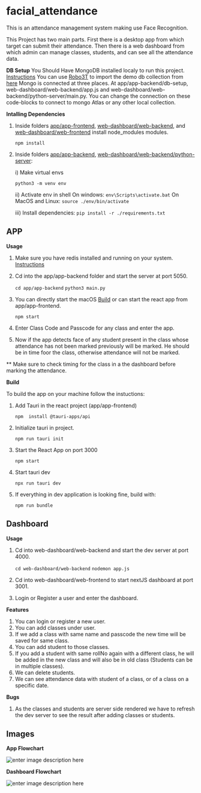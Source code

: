
# facial_attendance

This is an attendance management system making use Face Recognition.

This Project has two main parts. First there is a desktop app from which target can submit their attendance. Then there is a web dashboard from which admin can manage classes, students, and can see all the attendance data.

**DB Setup**
You Should Have MongoDB installed localy to run this project.
[Instructions](https://www.mongodb.com/docs/manual/administration/install-community/)
You can use [Robo3T](https://robomongo.org/) to import the demo db collection from [here](https://drive.google.com/drive/folders/15WTMVVQRNg8OaDjZQsl4P5e9MGJSLNNG?usp=sharing)
Mongo is connected at three places. At app/app-backend/db-setup, web-dashboard/web-backend/app.js and web-dashboard/web-backend/python-server/main.py. You can change the connection on these code-blocks to connect to mongo Atlas or any other local collection.

**Intalling Dependencies**
1) Inside folders [app/app-frontend](./app/app-frontend), [web-dashboard/web-backend](./web-dashboard/web-backend), and [web-dashboard/web-frontend](./web-dashboard/web-frontend) install node_modules modules.

    `npm install`

2) Inside folders [app/app-backend](./app/app-backend), [web-dashboard/web-backend/python-server](./web-dashboard/web-backend/python-server): 
	
	i) Make virtual envs
	
    `python3 -m venv env`
    
    ii) Activate env in shell
	    	On windows: `env\Scripts\activate.bat`
		On MacOS and Linux: `source ./env/bin/activate`
		
	iii) Install dependencies: 
    `pip install -r ./requirements.txt`

## APP

**Usage**


1) Make sure you have redis installed and running on your system.
[Instructions](https://redis.io/docs/getting-started/) 
2) Cd into the app/app-backend folder and start the server at port 5050.

    `cd app/app-backend`
    `python3 main.py`
3) You can directly start the macOS [Build](https://github.com/hrit-ik/facial_attendance/tree/main/app/app-frontend/macos_build/app-frontend.app/Contents/MacOS) or can start the react app from app/app-frontend.

    `npm start`
    
 4) Enter Class Code and Passcode for any class and enter the app.
 5) Now if the app detects face of any student present in the class whose attendance has not been marked previously will be marked. He should be in time foor the class, otherwise attendance will not be marked.

** Make sure to check timing for the class in a the dashboard before marking the attendance.
 	
**Build**

To build the app on your machine follow the instuctions: 

1) Add Tauri in the react project (app/app-frontend)

    `npm  install @tauri-apps/api`

2) Initialize tauri in project.

    `npm run tauri init`

3) Start the React App on port 3000

    `npm start`

4) Start tauri dev

    `npx run tauri dev`

5) If everything in dev application is looking fine, build with: 

    `npm run bundle`


## Dashboard

**Usage**
1) Cd into web-dashboard/web-backend and start the dev server at port 4000.
	

    `cd web-dashboard/web-backend`
    `nodemon app.js`

2) Cd into web-dashboard/web-frontend to start nextJS dashboard at port 3001.
3) Login or Register a user and enter the dashboard.

**Features**
1) You can login or register a new user.
2) You can add classes under user.
3) If we add a class with same name and passcode the new time will be saved for same class.
4) You can add student to those classes.
5) If you add a student with same rollNo again with a different class, he will be added in the new class and will also be in old class (Students can be in multiple classes).
6) We can delete students.
7) We can see attendance data with student of a class, or of a class on a specific date. 

**Bugs**
1) As the classes and students are server side rendered we have to refresh the dev server to see the result after adding classes or students.

## Images

**App Flowchart**

![enter image description here](https://i.ibb.co/8D8ZnLq/Screenshot-2022-05-30-at-1-55-08-AM.png)


**Dashboard Flowchart**

![enter image description here](https://i.ibb.co/Lhj6bFZ/Screenshot-2022-05-30-at-1-55-49-AM.png)

